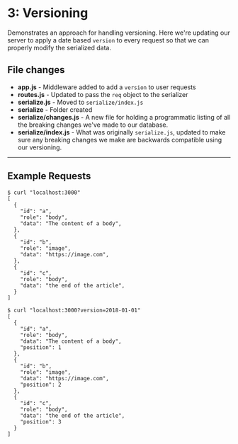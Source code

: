 # 3: Versioning
Demonstrates an approach for handling versioning. Here we're updating our server to apply a date based `version` to every request so that we can properly modify the serialized data.

## File changes
* **app.js** - Middleware added to add a `version` to user requests
* **routes.js** - Updated to pass the `req` object to the serializer
* **serialize.js** - Moved to `serialize/index.js`
* **serialize** - Folder created
* **serialize/changes.js** - A new file for holding a programmatic listing of all the breaking changes we've made to our database.
* **serialize/index.js** - What was originally `serialize.js`, updated to make sure any breaking changes we make are backwards compatible using our versioning.
* ****

## Example Requests
```
$ curl "localhost:3000"
[
  {
    "id": "a",
    "role": "body",
    "data": "The content of a body",
  },
  {
    "id": "b",
    "role": "image",
    "data": "https://image.com",
  },
  {
    "id": "c",
    "role": "body",
    "data": "the end of the article",
  }
]
```

```
$ curl "localhost:3000?version=2018-01-01"
[
  {
    "id": "a",
    "role": "body",
    "data": "The content of a body",
    "position": 1
  },
  {
    "id": "b",
    "role": "image",
    "data": "https://image.com",
    "position": 2
  },
  {
    "id": "c",
    "role": "body",
    "data": "the end of the article",
    "position": 3
  }
]
```
